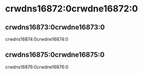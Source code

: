 # crwdns16872:0crwdne16872:0

## crwdns16873:0crwdne16873:0

crwdns16874:0crwdne16874:0

## crwdns16875:0crwdne16875:0

crwdns16876:0crwdne16876:0